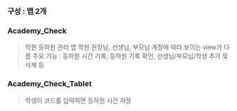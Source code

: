 ### 구성 : 앱 2개
### Academy_Check
 > 학원 등하원 관리 앱
 > 학원 원장님, 선생님, 부모님 계정에 따라 보이는 view가 다름
 > 주요 기능 : 등하원 시간 기록, 등하원 기록 확인, 선생님/부모님/학생 추가 및 삭제 등

### Academy_Check_Tablet
 > 학생이 코드를 입력하면 등하원 시간 저장
